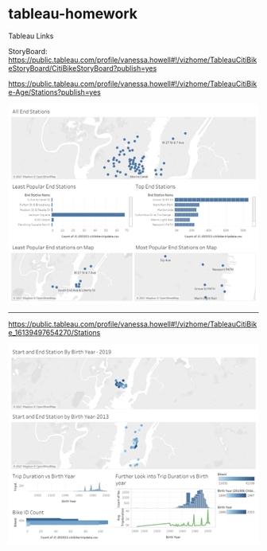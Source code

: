 # tableau-homework

Tableau Links

StoryBoard: https://public.tableau.com/profile/vanessa.howell#!/vizhome/TableauCitiBikeStoryBoard/CitiBikeStoryBoard?publish=yes

https://public.tableau.com/profile/vanessa.howell#!/vizhome/TableauCitiBike-Age/Stations?publish=yes


![alt text](https://github.com/howellva/tableau-homework/blob/main/images/Stations.png)
_________________________________________________________________________________________________________________
https://public.tableau.com/profile/vanessa.howell#!/vizhome/TableauCitiBike_16139497654270/Stations

![alt   text](https://github.com/howellva/tableau-homework/blob/main/images/Age.png)
